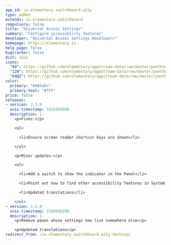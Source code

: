 ```yaml
---
app_id: io.elementary.switchboard.a11y
type: addon
extends: io.elementary.switchboard
compulsory: false
title: "Universal Access Settings"
summary: "Configure accessibility features"
developer: "Universal Access Settings Developers"
homepage: https://elementary.io
help_page: false
bugtracker: false
dist: odin
icons:
  "64": https://github.com/elementary/appstream-data/raw/master/pantheon-data/main/icons/64x64/switchboard-plug-a11y_preferences-desktop-accessibility.png
  "128": https://github.com/elementary/appstream-data/raw/master/pantheon-data/main/icons/128x128/switchboard-plug-a11y_preferences-desktop-accessibility.png
  "64@2": https://github.com/elementary/appstream-data/raw/master/pantheon-data/main/icons/64x64@2/switchboard-plug-a11y_preferences-desktop-accessibility.png
color:
  primary: "#485a6c"
  primary-text: "#fff"
price: false
releases:
- version: 2.3.0
  unix-timestamp: 1626393600
  description: |-
    <p>Fixes:</p>

    <ul>

      <li>Ensure screen reader shortcut keys are shown</li>

    </ul>

    <p>Minor updates:</p>

    <ul>

      <li>Add a switch to show the indicator in the Panel</li>

      <li>Point out how to find other accessibility features in System Settings</li>

      <li>Updated translations</li>

    </ul>
- version: 2.2.0
  unix-timestamp: 1585699200
  description: |-
    <p>Remove panes whose settings now live somewhere else</p>

    <p>Updated translations</p>
redirect_from: /io.elementary.switchboard.a11y.desktop/
---
```


